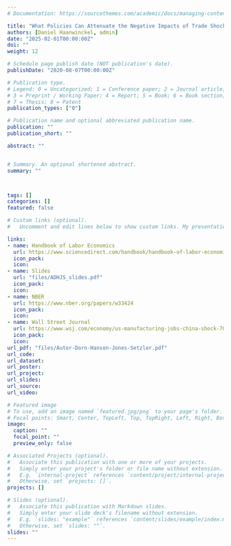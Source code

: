 ```yaml
---
# Documentation: https://sourcethemes.com/academic/docs/managing-content/

title: "What Policies Can Attenuate the Negative Impacts of Trade Shocks on Local Labor Markets?"
authors: [Daniel Haanwinckel, admin]
date: "2025-02-01T00:00:00Z"
doi: ""
weight: 12

# Schedule page publish date (NOT publication's date).
publishDate: "2020-08-07T00:00:00Z"

# Publication type.
# Legend: 0 = Uncategorized; 1 = Conference paper; 2 = Journal article;
# 3 = Preprint / Working Paper; 4 = Report; 5 = Book; 6 = Book section;
# 7 = Thesis; 8 = Patent
publication_types: ["0"]

# Publication name and optional abbreviated publication name.
publication: ""
publication_short: ""

abstract: ""


# Summary. An optional shortened abstract.
summary: ""



tags: []
categories: []
featured: false

# Custom links (optional).
#   Uncomment and edit lines below to show custom links. My presentations: Carnegie Mellon, Oslo Labor Workshop. Scheduled: Boston University.

links: 
- name: Handbook of Labor Economics
  url: https://www.sciencedirect.com/handbook/handbook-of-labor-economics/vol/6/
  icon_pack: 
  icon: 
- name: Slides
  url: "files/ADHJS_slides.pdf"
  icon_pack:
  icon:
- name: NBER 
  url: https://www.nber.org/papers/w33424
  icon_pack:
  icon:
- name: Wall Street Journal
  url: https://www.wsj.com/economy/us-manufacturing-jobs-china-shock-78e06c83?st=Bhc8w5&reflink=desktopwebshare_permalink
  icon_pack:
  icon:
url_pdf: "files/Autor-Dorn-Hanson-Jones-Setzler.pdf"
url_code:
url_dataset:
url_poster:
url_project:
url_slides:
url_source:
url_video:

# Featured image
# To use, add an image named `featured.jpg/png` to your page's folder. 
# Focal points: Smart, Center, TopLeft, Top, TopRight, Left, Right, BottomLeft, Bottom, BottomRight.
image:
  caption: ""
  focal_point: ""
  preview_only: false

# Associated Projects (optional).
#   Associate this publication with one or more of your projects.
#   Simply enter your project's folder or file name without extension.
#   E.g. `internal-project` references `content/project/internal-project/index.md`.
#   Otherwise, set `projects: []`.
projects: []

# Slides (optional).
#   Associate this publication with Markdown slides.
#   Simply enter your slide deck's filename without extension.
#   E.g. `slides: "example"` references `content/slides/example/index.md`.
#   Otherwise, set `slides: ""`.
slides: ""
---
```

